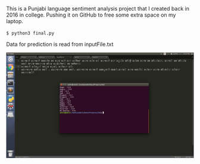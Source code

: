 This is a Punjabi language sentiment analysis project that I created back in 2016 in college. Pushing it on GitHub to free some extra space on my laptop.

`$ python3 final.py`

Data for prediction is read from inputFile.txt

![Alt text](result.png?raw=true "Results")
